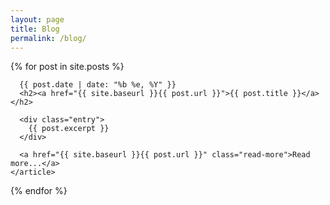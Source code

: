 ```yaml
---
layout: page
title: Blog
permalink: /blog/
---
```


<div class="posts">
  {% for post in site.posts %}
    <article class="post">

      {{ post.date | date: "%b %e, %Y" }}
      <h2><a href="{{ site.baseurl }}{{ post.url }}">{{ post.title }}</a></h2>

      <div class="entry">
        {{ post.excerpt }}
      </div>

      <a href="{{ site.baseurl }}{{ post.url }}" class="read-more">Read more...</a>
    </article>
  {% endfor %}

</div>
